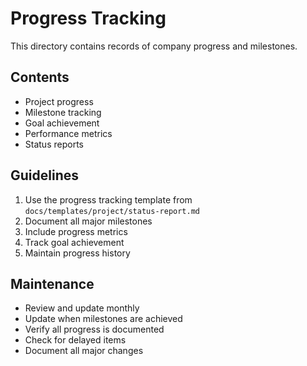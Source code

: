 # Progress Tracking

This directory contains records of company progress and milestones.

## Contents
- Project progress
- Milestone tracking
- Goal achievement
- Performance metrics
- Status reports

## Guidelines
1. Use the progress tracking template from `docs/templates/project/status-report.md`
2. Document all major milestones
3. Include progress metrics
4. Track goal achievement
5. Maintain progress history

## Maintenance
- Review and update monthly
- Update when milestones are achieved
- Verify all progress is documented
- Check for delayed items
- Document all major changes 